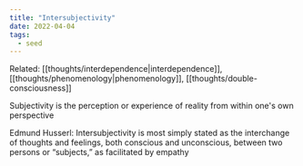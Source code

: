 ```yaml
---
title: "Intersubjectivity"
date: 2022-04-04
tags:
  - seed
---
```


Related: [[thoughts/interdependence|interdependence]], [[thoughts/phenomenology|phenomenology]], [[thoughts/double-consciousness]]

Subjectivity is the perception or experience of reality from within one's own perspective

Edmund Husserl: Intersubjectivity is most simply stated as the interchange of thoughts and feelings, both conscious and unconscious, between two persons or “subjects,” as facilitated by empathy
